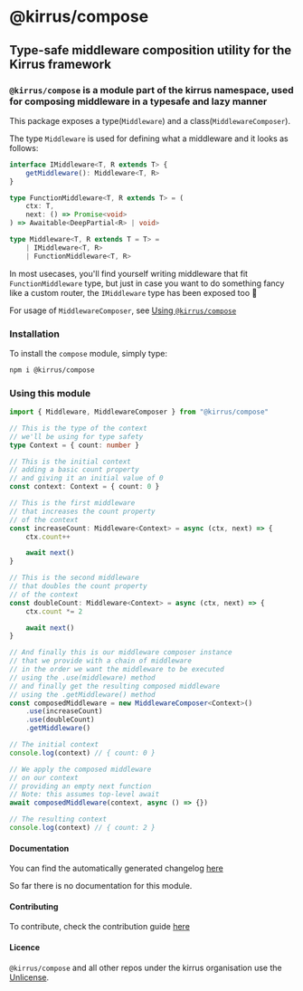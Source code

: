 # @kirrus/compose

## Type-safe middleware composition utility for the Kirrus framework

### `@kirrus/compose` is a module part of the kirrus namespace, used for composing middleware in a typesafe and lazy manner

This package exposes a type(`Middleware`) and a class(`MiddlewareComposer`).

The type `Middleware` is used for defining what a middleware and it looks as follows:

```typescript
interface IMiddleware<T, R extends T> {
    getMiddleware(): Middleware<T, R>
}

type FunctionMiddleware<T, R extends T> = (
    ctx: T,
    next: () => Promise<void>
) => Awaitable<DeepPartial<R> | void>

type Middleware<T, R extends T = T> =
    | IMiddleware<T, R>
    | FunctionMiddleware<T, R>
```

In most usecases, you'll find yourself writing middleware that fit `FunctionMiddleware` type, but just in case you want to do something fancy like a custom router, the `IMiddleware` type has been exposed too 🙂

For usage of `MiddlewareComposer`, see [Using `@kirrus/compose`](#using-this-module)

### Installation

To install the `compose` module, simply type:

```bash
npm i @kirrus/compose
```

### Using this module

```ts
import { Middleware, MiddlewareComposer } from "@kirrus/compose"

// This is the type of the context
// we'll be using for type safety
type Context = { count: number }

// This is the initial context
// adding a basic count property
// and giving it an initial value of 0
const context: Context = { count: 0 }

// This is the first middleware
// that increases the count property
// of the context
const increaseCount: Middleware<Context> = async (ctx, next) => {
    ctx.count++

    await next()
}

// This is the second middleware
// that doubles the count property
// of the context
const doubleCount: Middleware<Context> = async (ctx, next) => {
    ctx.count *= 2

    await next()
}

// And finally this is our middleware composer instance
// that we provide with a chain of middleware
// in the order we want the middleware to be executed
// using the .use(middleware) method
// and finally get the resulting composed middleware
// using the .getMiddleware() method
const composedMiddleware = new MiddlewareComposer<Context>()
    .use(increaseCount)
    .use(doubleCount)
    .getMiddleware()

// The initial context
console.log(context) // { count: 0 }

// We apply the composed middleware
// on our context
// providing an empty next function
// Note: this assumes top-level await
await composedMiddleware(context, async () => {})

// The resulting context
console.log(context) // { count: 2 }
```

#### Documentation

You can find the automatically generated changelog [here](CHANGELOG.md)

So far there is no documentation for this module.

#### Contributing

To contribute, check the contribution guide [here](CONTRIBUTING.md)

#### Licence

`@kirrus/compose` and all other repos under the kirrus organisation use the [Unlicense](UNLICENSE).

